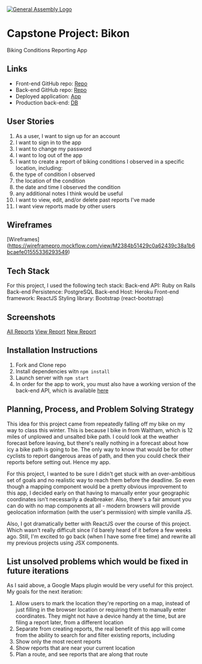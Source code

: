[![General Assembly Logo](https://camo.githubusercontent.com/1a91b05b8f4d44b5bbfb83abac2b0996d8e26c92/687474703a2f2f692e696d6775722e636f6d2f6b6538555354712e706e67)](https://generalassemb.ly/education/web-development-immersive)

# Capstone Project: Bikon
Biking Conditions Reporting App

## Links
* Front-end GitHub repo: [Repo](https://github.com/acharliekelly/bikon)
* Back-end GitHub repo: [Repo](https://github.com/acharliekelly/bikon-api)
* Deployed application: [App](https://acharliekelly.github.io/bikon)
* Production back-end: [DB](https://bikon-api.herokuapp.com)

## User Stories

1. As a user, I want to sign up for an account
2. I want to sign in to the app
3. I want to change my password
4. I want to log out of the app
5. I want to create a report of biking conditions I observed in a specific location, including:
  1. the type of condition I observed
  2. the location of the condition
  3. the date and time I observed the condition
  4. any additional notes I think would be useful
6. I want to view, edit, and/or delete past reports I've made
7. I want view reports made by other users

## Wireframes

[Wireframes] (https://wireframepro.mockflow.com/view/M2384b51429c0a62439c38a1b6bcaefe01555336293549)

## Tech Stack

For this project, I used the following tech stack:
Back-end API: Ruby on Rails
Back-end Persistence: PostgreSQL
Back-end Host: Heroku
Front-end framework: ReactJS
Styling library: Bootstrap (react-bootstrap)

## Screenshots

[All Reports](https://i.imgur.com/Y1LzSLF.png)
[View Report](https://i.imgur.com/PxDCmRX.png)
[New Report](https://i.imgur.com/iAMO7GI.png)

## Installation Instructions

1. Fork and Clone repo
2. Install dependencies witn `npm install`
3. Launch server with `npm start`
4. In order for the app to work, you must also have a working version of the back-end API, which is available [here](https://github.com/acharliekelly/bikon-api)

## Planning, Process, and Problem Solving Strategy

This idea for this project came from repeatedly falling off my bike on my way to class this winter. This is because I bike in from Waltham, which is 12 miles of unplowed and unsalted bike path. I could look at the weather forecast before leaving, but there's really nothing in a forecast about how icy a bike path is going to be. The only way to know that would be for other cyclists to report dangerous areas of path, and then you could check their reports before setting out. Hence my app.

For this project, I wanted to be sure I didn't get stuck with an over-ambitious set of goals and no realistic way to reach them before the deadline. So even though a mapping component would be a pretty obvious improvement to this app, I decided early on that having to manually enter your geographic coordinates isn't necessarily a dealbreaker. Also, there's a fair amount you can do with no map components at all - modern browsers will provide geolocation information (with the user's permission) with simple vanilla JS.

Also, I got dramatically better with ReactJS over the course of this project. Which wasn't really difficult since I'd barely heard of it before a few weeks ago. Still, I'm excited to go back (when I have some free time) and rewrite all my previous projects using JSX components.

## List unsolved problems which would be fixed in future iterations

As I said above, a Google Maps plugin would be very useful for this project. My goals for the next iteration:
1. Allow users to mark the location they're reporting on a map, instead of just filling in the browser location or requiring them to manually enter coordinates. They might not have a device handy at the time, but are filing a report later, from a different location
2. Separate from creating reports, the real benefit of this app will come from the ability to search for and filter existing reports, including
  1. Show only the most recent reports
  2. Show reports that are near your current location
  3. Plan a route, and see reports that are along that route
